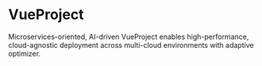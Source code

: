 # VueProject
Microservices-oriented, AI-driven VueProject enables high-performance, cloud-agnostic deployment across multi-cloud environments with adaptive optimizer.

